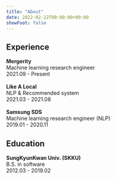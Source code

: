 ```yaml
---
title: "About"
date: 2022-02-22T00:00:00+09:00
showFoot: false
---
```

## Experience
**Mergerity**  
Machine learning research engineer  
2021.09 - Present  
\
**Like A Local**  
NLP & Recommended system  
2021.03 - 2021.08  
\
**Samsung SDS**  
Machine learning research engineer (NLP)  
2019.01 - 2020.11

## Education
**SungKyunKwan Univ. (SKKU)**  
B.S. in software  
2012.03 - 2019.02
